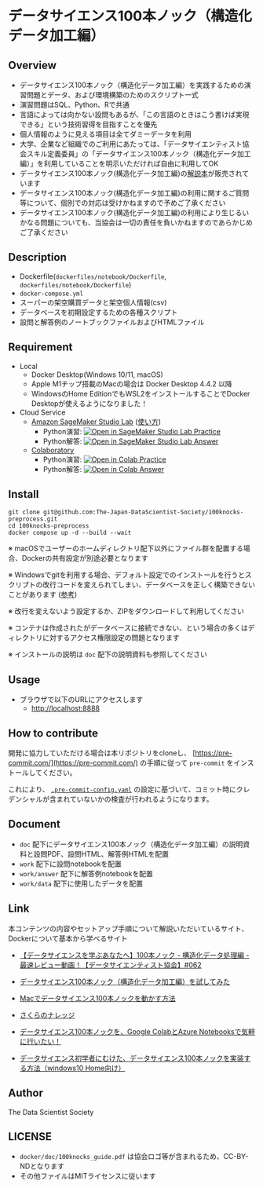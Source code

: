 # データサイエンス100本ノック（構造化データ加工編）

## Overview
- データサイエンス100本ノック（構造化データ加工編）を実践するための演習問題とデータ、および環境構築のためのスクリプト一式
- 演習問題はSQL、Python、Rで共通
- 言語によっては向かない設問もあるが、「この言語のときはこう書けば実現できる」という技術習得を目指すことを優先
- 個人情報のように見える項目は全てダミーデータを利用
- 大学、企業など組織でのご利用にあたっては、「データサイエンティスト協会スキル定義委員」の「データサイエンス100本ノック（構造化データ加工編）」を利用していることを明示いただければ自由に利用してOK
- データサイエンス100本ノック(構造化データ加工編)の[解説本](https://www.amazon.co.jp/dp/4802613563)が販売されています
- データサイエンス100本ノック(構造化データ加工編)の利用に関するご質問等について、個別での対応は受けかねますので予めご了承ください
- データサイエンス100本ノック(構造化データ加工編)の利用により生じるいかなる問題についても、当協会は一切の責任を負いかねますのであらかじめご了承ください

## Description
- Dockerfile(`dockerfiles/notebook/Dockerfile`, `dockerfiles/notebook/Dockerfile`)
- `docker-compose.yml`
- スーパーの架空購買データと架空個人情報(csv)
- データベースを初期設定するための各種スクリプト
- 設問と解答例のノートブックファイルおよびHTMLファイル

## Requirement
- Local
  - Docker Desktop(Windows 10/11, macOS)
  - Apple M1チップ搭載のMacの場合は Docker Desktop 4.4.2 以降
  - WindowsのHome EditionでもWSL2をインストールすることでDocker Desktopが使えるようになりました！
- Cloud Service
  - [Amazon SageMaker Studio Lab](https://studiolab.sagemaker.aws/) ([使い方](https://github.com/aws-sagemaker-jp/awesome-studio-lab-jp/blob/main/README_usage.md))
    - Python演習: [![Open in SageMaker Studio Lab Practice](https://studiolab.sagemaker.aws/studiolab.svg)](https://studiolab.sagemaker.aws/import/github/The-Japan-DataScientist-Society/100knocks-preprocess/blob/master/docker/work/preprocess_knock_Python.ipynb)
    - Python解答: [![Open in SageMaker Studio Lab Answer](https://studiolab.sagemaker.aws/studiolab.svg)](https://studiolab.sagemaker.aws/import/github/The-Japan-DataScientist-Society/100knocks-preprocess/blob/master/docker/work/answer/ans_preprocess_knock_Python.ipynb)
  - [Colaboratory](https://colab.research.google.com/)
    - Python演習: [![Open in Colab Practice](https://colab.research.google.com/assets/colab-badge.svg)](https://colab.research.google.com/github/The-Japan-DataScientist-Society/100knocks-preprocess/blob/master/docker/work/preprocess_knock_Python.ipynb)
    - Python解答: [![Open in Colab Answer](https://colab.research.google.com/assets/colab-badge.svg)](https://colab.research.google.com/github/The-Japan-DataScientist-Society/100knocks-preprocess/blob/master/docker/work/answer/ans_preprocess_knock_Python.ipynb)

## Install
```shell
git clone git@github.com:The-Japan-DataScientist-Society/100knocks-preprocess.git
cd 100knocks-preprocess
docker compose up -d --build --wait
```

※ macOSでユーザーのホームディレクトリ配下以外にファイル群を配置する場合、Dockerの共有設定が別途必要となります

※ Windowsでgitを利用する場合、デフォルト設定でのインストールを行うとスクリプトの改行コードを変えられてしまい、データベースを正しく構築できないことがあります ([参考](https://github.com/The-Japan-DataScientist-Society/100knocks-preprocess/issues/1#issue-640590032))

※ 改行を変えないよう設定するか、ZIPをダウンロードして利用してください

※ コンテナは作成されたがデータベースに接続できない、という場合の多くはディレクトリに対するアクセス権限設定の問題となります

※ インストールの説明は `doc` 配下の説明資料も参照してください

## Usage
- ブラウザで以下のURLにアクセスします
  - [http://localhost:8888](http://localhost:8888)

## How to contribute
開発に協力していただける場合は本リポジトリをcloneし、 [https://pre-commit.com/](https://pre-commit.com/) の手順に従って `pre-commit` をインストールしてください。

これにより、 [`.pre-commit-config.yaml`](.pre-commit-config.yaml) の設定に基づいて、コミット時にクレデンシャルが含まれていないかの検査が行われるようになります。

## Document
- `doc` 配下にデータサイエンス100本ノック（構造化データ加工編）の説明資料と設問PDF、設問HTML、解答例HTMLを配置
- `work` 配下に設問notebookを配置
- `work/answer` 配下に解答例notebookを配置
- `work/data` 配下に使用したデータを配置

## Link
本コンテンツの内容やセットアップ手順について解説いただいているサイト、Dockerについて基本から学べるサイト

- [【データサイエンスを学ぶあなたへ】100本ノック - 構造化データ処理編 - 最速レビュー動画！【データサイエンティスト協会】#062](https://www.youtube.com/watch?v=fAyj0V2iAc4)

- [データサイエンス100本ノック（構造化データ加工編）を試してみた](https://qrunch.net/@hanar/entries/kSZfFS1MXK8H7U7x)

- [Macでデータサイエンス100本ノックを動かす方法](https://qiita.com/karaage0703/items/1b18b1f4ab65d35afb5f)

- [さくらのナレッジ](https://knowledge.sakura.ad.jp/13265/)

- [データサイエンス100本ノックを、Google ColabとAzure Notebooksで気軽に行いたい！](https://qiita.com/noguhiro2002/items/de49db61b69c3dbc9282)

- [データサイエンス初学者にむけた、データサイエンス100本ノックを実装する方法（windows10 Home向け）](https://qiita.com/syuki-read/items/714fe66bf5c16b8a7407#comment-394d2f7656bd5b977e11)

## Author
The Data Scientist Society

## LICENSE
- `docker/doc/100knocks_guide.pdf` は協会ロゴ等が含まれるため、CC-BY-NDとなります
- その他ファイルはMITライセンスに従います
